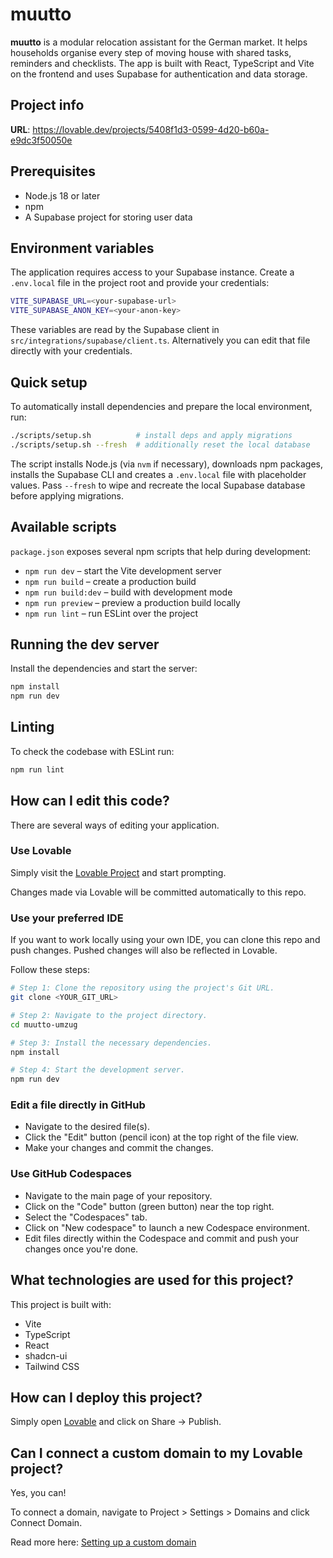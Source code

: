 # muutto

**muutto** is a modular relocation assistant for the German market. It helps households organise every step of moving house with shared tasks, reminders and checklists. The app is built with React, TypeScript and Vite on the frontend and uses Supabase for authentication and data storage.

## Project info

**URL**: https://lovable.dev/projects/5408f1d3-0599-4d20-b60a-e9dc3f50050e

## Prerequisites

- Node.js 18 or later
- npm
- A Supabase project for storing user data

## Environment variables

The application requires access to your Supabase instance. Create a `.env.local` file in the project root and provide your credentials:

```bash
VITE_SUPABASE_URL=<your-supabase-url>
VITE_SUPABASE_ANON_KEY=<your-anon-key>
```

These variables are read by the Supabase client in `src/integrations/supabase/client.ts`. Alternatively you can edit that file directly with your credentials.

## Quick setup

To automatically install dependencies and prepare the local environment, run:

```bash
./scripts/setup.sh          # install deps and apply migrations
./scripts/setup.sh --fresh  # additionally reset the local database
```

The script installs Node.js (via `nvm` if necessary), downloads npm packages, installs the Supabase CLI and creates a `.env.local` file with placeholder values. Pass `--fresh` to wipe and recreate the local Supabase database before applying migrations.

## Available scripts

`package.json` exposes several npm scripts that help during development:

- `npm run dev` – start the Vite development server
- `npm run build` – create a production build
- `npm run build:dev` – build with development mode
- `npm run preview` – preview a production build locally
- `npm run lint` – run ESLint over the project

## Running the dev server

Install the dependencies and start the server:

```bash
npm install
npm run dev
```

## Linting

To check the codebase with ESLint run:

```bash
npm run lint
```

## How can I edit this code?

There are several ways of editing your application.

### Use Lovable

Simply visit the [Lovable Project](https://lovable.dev/projects/5408f1d3-0599-4d20-b60a-e9dc3f50050e) and start prompting.

Changes made via Lovable will be committed automatically to this repo.

### Use your preferred IDE

If you want to work locally using your own IDE, you can clone this repo and push changes. Pushed changes will also be reflected in Lovable.

Follow these steps:

```sh
# Step 1: Clone the repository using the project's Git URL.
git clone <YOUR_GIT_URL>

# Step 2: Navigate to the project directory.
cd muutto-umzug

# Step 3: Install the necessary dependencies.
npm install

# Step 4: Start the development server.
npm run dev
```

### Edit a file directly in GitHub

- Navigate to the desired file(s).
- Click the "Edit" button (pencil icon) at the top right of the file view.
- Make your changes and commit the changes.

### Use GitHub Codespaces

- Navigate to the main page of your repository.
- Click on the "Code" button (green button) near the top right.
- Select the "Codespaces" tab.
- Click on "New codespace" to launch a new Codespace environment.
- Edit files directly within the Codespace and commit and push your changes once you're done.

## What technologies are used for this project?

This project is built with:

- Vite
- TypeScript
- React
- shadcn-ui
- Tailwind CSS

## How can I deploy this project?

Simply open [Lovable](https://lovable.dev/projects/5408f1d3-0599-4d20-b60a-e9dc3f50050e) and click on Share -> Publish.

## Can I connect a custom domain to my Lovable project?

Yes, you can!

To connect a domain, navigate to Project > Settings > Domains and click Connect Domain.

Read more here: [Setting up a custom domain](https://docs.lovable.dev/tips-tricks/custom-domain#step-by-step-guide)

